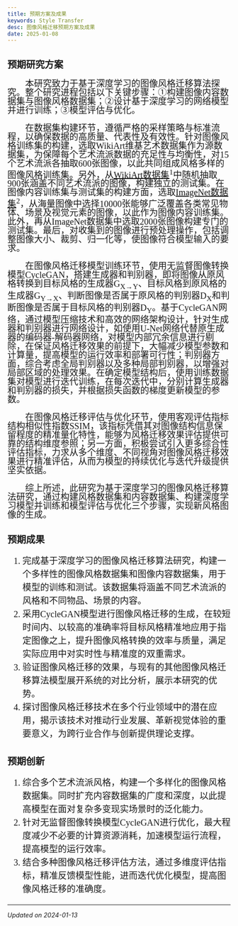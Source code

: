 ```yaml
---
title: 预期方案及成果
keywords: Style Transfer
desc: 图像风格迁移预期方案及成果
date: 2025-01-08
---
```


<style>
    .solution-content{
        font-family: 'Times New Roman', 'SimSun';
        line-height: 1em;
        text-indent: 2em;
        font-size: 20px;
    }
    .achi-content,
    .innovate-content{
        font-family: 'Times New Roman', 'SimSun';
        line-height: 1.5em;
        font-size: 20px;
    }
</style>

## 预期研究方案

<div class="solution-content">
    <p>本研究致力于基于深度学习的图像风格迁移算法探究。整个研究进程包括以下关键步骤：①构建图像内容数据集与图像风格数据集；②设计基于深度学习的网络模型并进行训练；③模型评估与优化。</p>
    <p>在数据集构建环节，遵循严格的采样策略与标准流程，以确保数据的高质量、代表性及有效性。针对图像风格训练集的构建，选取WikiArt维基艺术数据集作为源数据集，为保障每个艺术流派数据的充足性与均衡性，对15个艺术流派各抽取600张图像，以此共同组成风格多样的图像风格训练集。另外，从<a href="https://aistudio.baidu.com/datasetdetail/222219" target="_blank" title="WikiArt数据集-飞桨大数据平台">WikiArt数据集</a><sup>1</sup>中随机抽取900张涵盖不同艺术流派的图像，构建独立的测试集。在图像内容训练集与测试集的构建方面，选取<a href="https://aistudio.baidu.com/datasetdetail/178435" target="_blank" title="ImageNet数据集-飞桨大数据平台">ImageNet数据集</a><sup>2</sup>，从海量图像中选择10000张能够广泛覆盖各类常见物体、场景及视觉元素的图像，以此作为图像内容训练集。此外，再从ImageNet数据集中选取2000张图像构建专门的测试集。最后，对收集到的图像进行预处理操作，包括调整图像大小、裁剪、归一化等，使图像符合模型输入的要求。</p>
    <p>在图像风格迁移模型训练环节，使用无监督图像转换模型CycleGAN，搭建生成器和判别器，即将图像从原风格转换到目标风格的生成器G<sub>X→Y</sub>、目标风格到原风格的生成器G<sub>Y→X</sub>、判断图像是否属于原风格的判别器D<sub>X</sub>和判断图像是否属于目标风格的判别器D<sub>Y</sub>。基于CycleGAN网络，通过模型压缩技术和高效的网络架构设计，针对生成器和判别器进行网络设计，如使用U-Net网络代替原生成器的编码器-解码器网络，对模型内部冗余信息进行剔除，在保证风格迁移效果的前提下，大幅减少模型参数和计算量，提高模型的运行效率和部署可行性；判别器方面，综合考虑全局判别器以及多种局部判别器，以增强对局部区域的处理效果。在确定模型结构后，使用训练数据集对模型进行迭代训练，在每次迭代中，分别计算生成器和判别器的损失，并根据损失函数的梯度更新模型的参数。</p>
    <p>在图像风格迁移评估与优化环节，使用客观评估指标结构相似性指数SSIM，该指标凭借其对图像结构信息保留程度的精准量化特性，能够为风格迁移效果评估提供可靠的结构维度参照；另一方面，积极尝试引入更多综合性评估指标，力求从多个维度、不同视角对图像风格迁移效果进行精准评估，从而为模型的持续优化与迭代升级提供坚实依据。</p>
    <p>综上所述，此研究为基于深度学习的图像风格迁移算法研究，通过构建风格数据集和内容数据集、构建深度学习模型并训练和模型评估与优化三个步骤，实现新风格图像的生成。</p>
</div>

## 预期成果

<div class="achi-content">
    <ol>
        <li>完成基于深度学习的图像风格迁移算法研究，构建一个多样性的图像风格数据集和图像内容数据集，用于模型的训练和测试。该数据集将涵盖不同艺术流派的风格和不同物品、场景的内容。</li>
        <li>采用CycleGAN模型进行图像风格迁移的生成，在较短时间内、以较高的准确率将目标风格精准地应用于指定图像之上，提升图像风格转换的效率与质量，满足实际应用中对实时性与精准度的双重需求。</li>
        <li>验证图像风格迁移的效果，与现有的其他图像风格迁移算法模型展开系统的对比分析，展示本研究的优势。</li>
        <li>探讨图像风格迁移技术在多个行业领域中的潜在应用，揭示该技术对推动行业发展、革新视觉体验的重要意义，为跨行业合作与创新提供理论支撑。</li>
    </ol>
</div>

## 预期创新

<div class="innovate-content">
    <ol>
        <li>综合多个艺术流派风格，构建一个多样化的图像风格数据集。同时扩充内容数据集的广度和深度，以此提高模型在面对复杂多变现实场景时的泛化能力。</li>
        <li>针对无监督图像转换模型CycleGAN进行优化，最大程度减少不必要的计算资源消耗，加速模型运行流程，提高模型的运行效率。</li>
        <li>结合多种图像风格迁移评估方法，通过多维度评估指标，精准反馈模型性能，进而迭代优化模型，提高图像风格迁移的准确度。</li>
    </ol>
</div>

---

*Updated on 2024-01-13*
